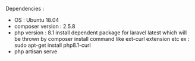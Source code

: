 Dependencies : 

* OS : Ubuntu 18.04
* composer version : 2.5.8
* php version : 8.1
install dependent package for laravel latest which will be thrown by composer install command like ext-curl extension etc
ex : sudo apt-get install php8.1-curl
* php artisan serve


